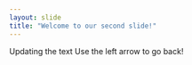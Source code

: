 ```yaml
---
layout: slide
title: "Welcome to our second slide!"
---
```

Updating the text
Use the left arrow to go back!
